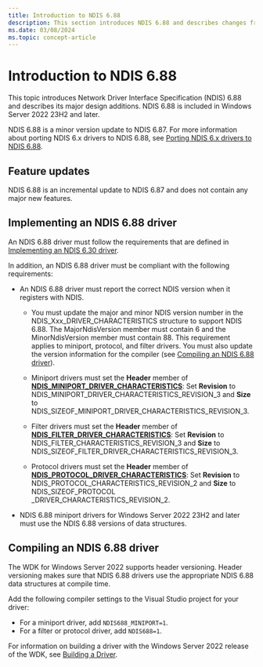 ```yaml
---
title: Introduction to NDIS 6.88
description: This section introduces NDIS 6.88 and describes changes from NDIS 6.87. NDIS 6.88 is included in Windows Server 2022 23H2.
ms.date: 03/08/2024
ms.topic: concept-article
---
```


# Introduction to NDIS 6.88

This topic introduces Network Driver Interface Specification (NDIS) 6.88 and describes its major design additions. NDIS 6.88 is included in Windows Server 2022 23H2 and later.

NDIS 6.88 is a minor version update to NDIS 6.87. For more information about porting NDIS 6.x drivers to NDIS 6.88, see [Porting NDIS 6.x drivers to NDIS 6.88](porting-ndis-6-x-drivers-to-ndis-6-88.md).

## Feature updates

NDIS 6.88 is an incremental update to NDIS 6.87 and does not contain any major new features.

## Implementing an NDIS 6.88 driver

An NDIS 6.88 driver must follow the requirements that are defined in [Implementing an NDIS 6.30 driver](implementing-an-ndis-6-30-driver.md).

In addition, an NDIS 6.88 driver must be compliant with the following requirements:

* An NDIS 6.88 driver must report the correct NDIS version when it registers with NDIS.
   
  * You must update the major and minor NDIS version number in the NDIS_Xxx_DRIVER_CHARACTERISTICS structure to support NDIS 6.88. The MajorNdisVersion member must contain 6 and the MinorNdisVersion member must contain 88. This requirement applies to miniport, protocol, and filter drivers. You must also update the version information for the compiler (see [Compiling an NDIS 6.88 driver](#compiling-an-ndis-688-driver)).

  * Miniport drivers must set the **Header** member of [**NDIS_MINIPORT_DRIVER_CHARACTERISTICS**](/windows-hardware/drivers/ddi/ndis/ns-ndis-_ndis_miniport_driver_characteristics): Set **Revision** to NDIS_MINIPORT_DRIVER_CHARACTERISTICS_REVISION_3 and **Size** to NDIS_SIZEOF_MINIPORT_DRIVER_CHARACTERISTICS_REVISION_3. 

  * Filter drivers must set the **Header** member of [**NDIS_FILTER_DRIVER_CHARACTERISTICS**](/windows-hardware/drivers/ddi/ndis/ns-ndis-_ndis_filter_driver_characteristics): Set **Revision** to NDIS_FILTER_CHARACTERISTICS_REVISION_3 and **Size** to NDIS_SIZEOF_FILTER_DRIVER_CHARACTERISTICS_REVISION_3. 

  * Protocol drivers must set the **Header** member of [**NDIS_PROTOCOL_DRIVER_CHARACTERISTICS**](/windows-hardware/drivers/ddi/ndis/ns-ndis-_ndis_protocol_driver_characteristics): Set **Revision** to NDIS_PROTOCOL_CHARACTERISTICS_REVISION_2 and **Size** to NDIS_SIZEOF_PROTOCOL _DRIVER_CHARACTERISTICS_REVISION_2.

- NDIS 6.88 miniport drivers for Windows Server 2022 23H2 and later must use the NDIS 6.88 versions of data structures.

## Compiling an NDIS 6.88 driver

The WDK for Windows Server 2022 supports header versioning. Header versioning makes sure that NDIS 6.88 drivers use the appropriate NDIS 6.88 data structures at compile time.

Add the following compiler settings to the Visual Studio project for your driver:

- For a miniport driver, add `NDIS688_MINIPORT=1`.
- For a filter or protocol driver, add `NDIS688=1`.

For information on building a driver with the Windows Server 2022 release of the WDK, see [Building a Driver](../develop/building-a-driver.md).
